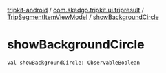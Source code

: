 [tripkit-android](../../index.md) / [com.skedgo.tripkit.ui.tripresult](../index.md) / [TripSegmentItemViewModel](index.md) / [showBackgroundCircle](./show-background-circle.md)

# showBackgroundCircle

`val showBackgroundCircle: ObservableBoolean`